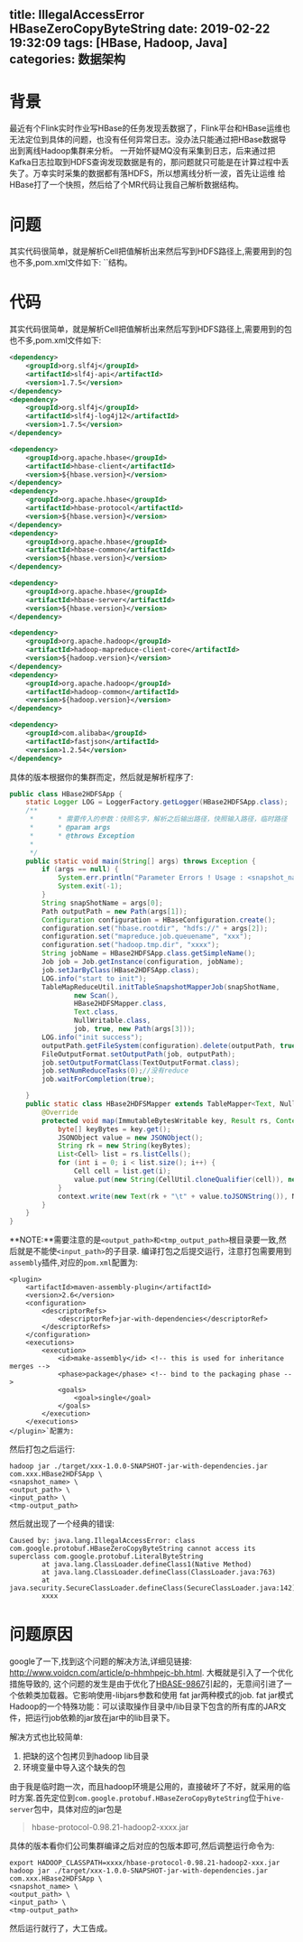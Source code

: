 title: IllegalAccessError HBaseZeroCopyByteString
date: 2019-02-22 19:32:09
tags: [HBase, Hadoop, Java]
categories: 数据架构
---
# 背景
最近有个Flink实时作业写HBase的任务发现丢数据了，Flink平台和HBase运维也无法定位到具体的问题，也没有任何异常日志。没办法只能通过把HBase数据导出到离线Hadoop集群来分析。
一开始怀疑MQ没有采集到日志，后来通过把Kafka日志拉取到HDFS查询发现数据是有的，那问题就只可能是在计算过程中丢失了。万幸实时采集的数据都有落HDFS，所以想离线分析一波，首先让运维
给HBase打了一个快照，然后给了个MR代码让我自己解析数据结构。

# 问题
其实代码很简单，就是解析Cell把值解析出来然后写到HDFS路径上,需要用到的包也不多,pom.xml文件如下:
``结构。

# 代码
其实代码很简单，就是解析Cell把值解析出来然后写到HDFS路径上,需要用到的包也不多,pom.xml文件如下:
```xml
<dependency>
    <groupId>org.slf4j</groupId>
    <artifactId>slf4j-api</artifactId>
    <version>1.7.5</version>
</dependency>
<dependency>
    <groupId>org.slf4j</groupId>
    <artifactId>slf4j-log4j12</artifactId>
    <version>1.7.5</version>
</dependency>

<dependency>
    <groupId>org.apache.hbase</groupId>
    <artifactId>hbase-client</artifactId>
    <version>${hbase.version}</version>
</dependency>
<dependency>
    <groupId>org.apache.hbase</groupId>
    <artifactId>hbase-protocol</artifactId>
    <version>${hbase.version}</version>
</dependency>
<dependency>
    <groupId>org.apache.hbase</groupId>
    <artifactId>hbase-common</artifactId>
    <version>${hbase.version}</version>
</dependency>

<dependency>
    <groupId>org.apache.hbase</groupId>
    <artifactId>hbase-server</artifactId>
    <version>${hbase.version}</version>
</dependency>

<dependency>
    <groupId>org.apache.hadoop</groupId>
    <artifactId>hadoop-mapreduce-client-core</artifactId>
    <version>${hadoop.version}</version>
</dependency>
<dependency>
    <groupId>org.apache.hadoop</groupId>
    <artifactId>hadoop-common</artifactId>
    <version>${hadoop.version}</version>
</dependency>

<dependency>
    <groupId>com.alibaba</groupId>
    <artifactId>fastjson</artifactId>
    <version>1.2.54</version>
</dependency>
```

具体的版本根据你的集群而定，然后就是解析程序了:
```java
public class HBase2HDFSApp {
    static Logger LOG = LoggerFactory.getLogger(HBase2HDFSApp.class);
    /**
     *      * 需要传入的参数：快照名字，解析之后输出路径，快照输入路径，临时路径
     *      * @param args
     *      * @throws Exception
     *
     */
    public static void main(String[] args) throws Exception {
        if (args == null) {
            System.err.println("Parameter Errors ! Usage : <snapshot_name> <output_path> <input_path> <tmp_output_path>");
            System.exit(-1);
        }
        String snapShotName = args[0];
        Path outputPath = new Path(args[1]);
        Configuration configuration = HBaseConfiguration.create();
        configuration.set("hbase.rootdir", "hdfs://" + args[2]);
        configuration.set("mapreduce.job.queuename", "xxx");
        configuration.set("hadoop.tmp.dir", "xxxx");
        String jobName = HBase2HDFSApp.class.getSimpleName();
        Job job = Job.getInstance(configuration, jobName);
        job.setJarByClass(HBase2HDFSApp.class);
        LOG.info("start to init");
        TableMapReduceUtil.initTableSnapshotMapperJob(snapShotName,
                new Scan(),
                HBase2HDFSMapper.class,
                Text.class,
                NullWritable.class,
                job, true, new Path(args[3]));
        LOG.info("init success");
        outputPath.getFileSystem(configuration).delete(outputPath, true);
        FileOutputFormat.setOutputPath(job, outputPath);
        job.setOutputFormatClass(TextOutputFormat.class);
        job.setNumReduceTasks(0);//没有reduce
        job.waitForCompletion(true);

    }
    public static class HBase2HDFSMapper extends TableMapper<Text, NullWritable> {
        @Override
        protected void map(ImmutableBytesWritable key, Result rs, Context context) throws IOException, InterruptedException {
            byte[] keyBytes = key.get();
            JSONObject value = new JSONObject();
            String rk = new String(keyBytes);
            List<Cell> list = rs.listCells();
            for (int i = 0; i < list.size(); i++) {
                Cell cell = list.get(i);
                value.put(new String(CellUtil.cloneQualifier(cell)), new String(CellUtil.cloneValue(cell)));
            }
            context.write(new Text(rk + "\t" + value.toJSONString()), NullWritable.get());
        }
    }
}
```
**NOTE:**需要注意的是`<output_path>和<tmp_output_path>`根目录要一致,然后就是不能使`<input_path>`的子目录.
编译打包之后提交运行，注意打包需要用到`assembly`插件,对应的`pom.xml`配置为:
```
<plugin>
    <artifactId>maven-assembly-plugin</artifactId>
    <version>2.6</version>
    <configuration>
        <descriptorRefs>
            <descriptorRef>jar-with-dependencies</descriptorRef>
        </descriptorRefs>
    </configuration>
    <executions>
        <execution>
            <id>make-assembly</id> <!-- this is used for inheritance merges -->
            <phase>package</phase> <!-- bind to the packaging phase -->
            <goals>
                <goal>single</goal>
            </goals>
        </execution>
    </executions>
</plugin>`配置为:
```
然后打包之后运行:
```
hadoop jar ./target/xxx-1.0.0-SNAPSHOT-jar-with-dependencies.jar com.xxx.HBase2HDFSApp \
<snapshot_name> \
<output_path> \
<input_path> \
<tmp-output_path>
```
然后就出现了一个经典的错误:
```
Caused by: java.lang.IllegalAccessError: class com.google.protobuf.HBaseZeroCopyByteString cannot access its superclass com.google.protobuf.LiteralByteString
        at java.lang.ClassLoader.defineClass1(Native Method)
        at java.lang.ClassLoader.defineClass(ClassLoader.java:763)
        at java.security.SecureClassLoader.defineClass(SecureClassLoader.java:142)
        xxxx
```

# 问题原因
google了一下,找到这个问题的解决方法,详细见链接: http://www.voidcn.com/article/p-hhmhpejc-bh.html. 大概就是引入了一个优化措施导致的,
这个问题的发生是由于优化了[HBASE-9867](https://issues.apache.org/jira/browse/HBASE-9867)引起的，无意间引进了一个依赖类加载器。它影响使用-libjars参数和使用 fat jar两种模式的job. 
fat jar模式Hadoop的一个特殊功能：可以读取操作目录中/lib目录下包含的所有库的JAR文件，把运行job依赖的jar放在jar中的lib目录下。

解决方式也比较简单:
1. 把缺的这个包拷贝到hadoop lib目录
2. 环境变量中导入这个缺失的包

由于我是临时跑一次，而且hadoop环境是公用的，直接破坏了不好，就采用的临时方案.首先定位到`com.google.protobuf.HBaseZeroCopyByteString`位于`hive-server`包中，具体对应的jar包是
> hbase-protocol-0.98.21-hadoop2-xxxx.jar

具体的版本看你们公司集群编译之后对应的包版本即可,然后调整运行命令为:
```
export HADOOP_CLASSPATH=xxxx/hbase-protocol-0.98.21-hadoop2-xxx.jar
hadoop jar ./target/xxx-1.0.0-SNAPSHOT-jar-with-dependencies.jar com.xxx.HBase2HDFSApp \
<snapshot_name> \
<output_path> \
<input_path> \
<tmp-output_path>
```
然后运行就行了，大工告成。


